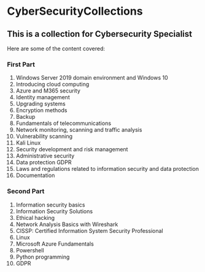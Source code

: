 # CyberSecurityCollections

<summary><h2> This is a collection for Cybersecurity Specialist </h2></summary>

Here are some of the content covered:

### First Part 

1. Windows Server 2019 domain environment and Windows 10
1. Introducing cloud computing
1. Azure and M365 security
1. Identity management
1. Upgrading systems
1. Encryption methods
1. Backup
1. Fundamentals of telecommunications
1. Network monitoring, scanning and traffic analysis
1. Vulnerability scanning
1. Kali Linux
1. Security development and risk management
1. Administrative security
1. Data protection GDPR
1. Laws and regulations related to information security and data protection
1. Documentation

### Second Part

1. Information security basics
1. Information Security Solutions
1. Ethical hacking
1. Network Analysis Basics with Wireshark
1. CISSP: Certified Information System Security Professional
1. Linux
1. Microsoft Azure Fundamentals
1. Powershell
1. Python programming
1. GDPR
